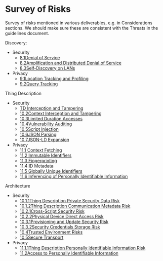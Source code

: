 # Survey of Risks 
Survey of risks mentioned in various deliverables, e.g. in Considerations sections.
We should make sure these are consistent with the Threats in the guidelines document.

Discovery:
* Security
    * [8.1Denial of Service](https://w3c.github.io/wot-discovery/#security-consideration-dos)
    * [8.2Amplification and Distributed Denial of Service](https://w3c.github.io/wot-discovery/#security-consideration-amp-ddos)
    * [8.3Self-Discovery on LANs](https://w3c.github.io/wot-discovery/#security-consideration-lan-self-discovery)
* Privacy 
    * [9.1Location Tracking and Profiling](https://w3c.github.io/wot-discovery/#privacy-consideration-location-tracking)
    * [9.2Query Tracking](https://w3c.github.io/wot-discovery/#privacy-consideration-query-tracking)

Thing Description
* Security
   * [TD Interception and Tampering](https://w3c.github.io/wot-thing-description/#sec-security-consideration-TD-tampering)
   * [10.2Context Interception and Tampering](https://w3c.github.io/wot-thing-description/#sec-security-consideration-context-tampering)
   * [10.3Limited Duration Accesses](https://w3c.github.io/wot-thing-description/#security-consideration-access-duration)
   * [10.4Vulnerability Auditing](https://w3c.github.io/wot-thing-description/#sec-security-consideration-vulnerability-auditing)
   * [10.5Script Injection](https://w3c.github.io/wot-thing-description/#sec-security-consideration-script-injection)
   * [10.6JSON Parsing](https://w3c.github.io/wot-thing-description/#sec-security-consideration-execution)
   * [10.7JSON-LD Expansion](https://w3c.github.io/wot-thing-description/#sec-security-consideration-jsonld-expansion)
* Privacy 
   * [11.1 Context Fetching](https://w3c.github.io/wot-thing-description/#sec-privacy-consideration-context)
   * [11.2 Immutable Identifiers](https://w3c.github.io/wot-thing-description/#sec-privacy-consideration-id)
   * [11.3 Fingerprinting](https://w3c.github.io/wot-thing-description/#sec-privacy-consideration-fingerprint)
   * [11.4 ID Metadata](https://w3c.github.io/wot-thing-description/#sec-privacy-consideration-id-metadata)
   * [11.5 Globally Unique Identifiers](https://w3c.github.io/wot-thing-description/#sec-privacy-consideration-global-id-risk)
   * [11.6 Inferencing of Personally Identifiable Information](https://w3c.github.io/wot-thing-description/#sec-privacy-consideration-inferencing)

Architecture
* Security 
    * [10.1.1Thing Description Private Security Data Risk](https://w3c.github.io/wot-architecture/#sec-security-consideration-td-private)
    * [10.1.2Thing Description Communication Metadata Risk](https://w3c.github.io/wot-architecture/#sec-security-consideration-td-cm)
    * [10.2.1Cross-Script Security Risk](https://w3c.github.io/wot-architecture/#sec-security-consideration-cross-script)
    * [10.2.2Physical Device Direct Access Risk](https://w3c.github.io/wot-architecture/#sec-security-consideration-device-direct-access)
    * [10.3.1Provisioning and Update Security Risk](https://w3c.github.io/wot-architecture/#sec-security-consideration-update-provisioning)
    * [10.3.2Security Credentials Storage Risk](https://w3c.github.io/wot-architecture/#sec-security-consideration-credentials-storage)
    * [10.4Trusted Environment Risks](https://w3c.github.io/wot-architecture/#sec-security-consideration-trusted-environment-risks)
    * [10.5Secure Transport](https://w3c.github.io/wot-architecture/#sec-security-consideration-secure-transport)
* Privacy 
    * [11.1.1Thing Description Personally Identifiable Information Risk](https://w3c.github.io/wot-architecture/#sec-privacy-consideration-td-pii)
    * [11.2Access to Personally Identifiable Information](https://w3c.github.io/wot-architecture/#arch-privacy-consideration-access-controls)
